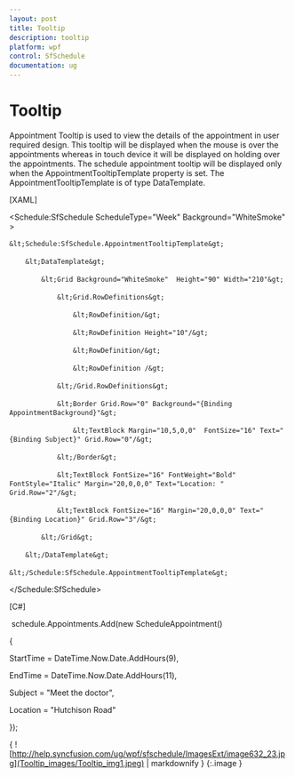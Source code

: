 ```yaml
---
layout: post
title: Tooltip
description: tooltip
platform: wpf
control: SfSchedule
documentation: ug
---
```


# Tooltip

Appointment Tooltip is used to view the details of the appointment in user required design. This tooltip will be displayed when the mouse is over the appointments whereas in touch device it will be displayed on holding over the appointments. The schedule appointment tooltip will be displayed only when the AppointmentTooltipTemplate property is set. The AppointmentTooltipTemplate is of type DataTemplate.

[XAML]



&lt;Schedule:SfSchedule ScheduleType="Week" Background="WhiteSmoke" &gt;

    &lt;Schedule:SfSchedule.AppointmentTooltipTemplate&gt;

        &lt;DataTemplate&gt;

            &lt;Grid Background="WhiteSmoke"  Height="90" Width="210"&gt;

                &lt;Grid.RowDefinitions&gt;

                    &lt;RowDefinition/&gt;

                    &lt;RowDefinition Height="10"/&gt;

                    &lt;RowDefinition/&gt;

                    &lt;RowDefinition /&gt;

                &lt;/Grid.RowDefinitions&gt;

                &lt;Border Grid.Row="0" Background="{Binding AppointmentBackground}"&gt;

                    &lt;TextBlock Margin="10,5,0,0"  FontSize="16" Text="{Binding Subject}" Grid.Row="0"/&gt;

                &lt;/Border&gt;

                &lt;TextBlock FontSize="16" FontWeight="Bold" FontStyle="Italic" Margin="20,0,0,0" Text="Location: " Grid.Row="2"/&gt;

                &lt;TextBlock FontSize="16" Margin="20,0,0,0" Text="{Binding Location}" Grid.Row="3"/&gt;

            &lt;/Grid&gt;

        &lt;/DataTemplate&gt;

    &lt;/Schedule:SfSchedule.AppointmentTooltipTemplate&gt;

&lt;/Schedule:SfSchedule&gt;





[C#]

 schedule.Appointments.Add(new ScheduleAppointment()

{

StartTime = DateTime.Now.Date.AddHours(9),

EndTime = DateTime.Now.Date.AddHours(11),

Subject = "Meet the doctor",

Location = "Hutchison Road"

});



{ ![http://help.syncfusion.com/ug/wpf/sfschedule/ImagesExt/image632_23.jpg](Tooltip_images/Tooltip_img1.jpeg) | markdownify }
{:.image }



